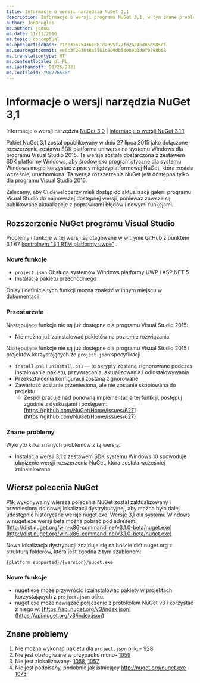 ```yaml
---
title: Informacje o wersji narzędzia NuGet 3,1
description: Informacje o wersji programu NuGet 3,1, w tym znane problemy, poprawki błędów, dodane funkcje i DCR.
author: JonDouglas
ms.author: jodou
ms.date: 11/11/2016
ms.topic: conceptual
ms.openlocfilehash: e1dc31e2543610b1da395f77fd2424bd85d985ef
ms.sourcegitcommit: ee6c3f203648a5561c809db54ebeb1d0f0598b68
ms.translationtype: MT
ms.contentlocale: pl-PL
ms.lasthandoff: 01/26/2021
ms.locfileid: "98776530"
---
```

# <a name="nuget-31-release-notes"></a>Informacje o wersji narzędzia NuGet 3,1

Informacje o wersji narzędzia [NuGet 3,0](../release-notes/nuget-3.0.0.md)  |  [Informacje o wersji NuGet 3.1.1](../release-notes/nuget-3.1.1.md)

Pakiet NuGet 3,1 został opublikowany w dniu 27 lipca 2015 jako dołączone rozszerzenie zestawu SDK platforma uniwersalna systemu Windows dla programu Visual Studio 2015. Ta wersja została dostarczona z zestawem SDK platformy Windows, aby środowisko programistyczne dla systemu Windows mogło korzystać z pracy międzyplatformowej NuGet, która została wcześniej uruchomiona. Ta wersja rozszerzenia NuGet jest dostępna tylko dla programu Visual Studio 2015.

Zalecamy, aby Ci deweloperzy mieli dostęp do aktualizacji galerii programu Visual Studio do najnowszej dostępnej wersji, ponieważ zawsze są publikowane aktualizacje z poprawkami błędów i nowymi funkcjami.

## <a name="nuget-visual-studio-extension"></a>Rozszerzenie NuGet programu Visual Studio

Problemy i funkcje w tej wersji są otagowane w witrynie GitHub z punktem 3,1 67 [kontrolnym "3,1 RTM platformy uwpe"](https://github.com/NuGet/Home/issues?utf8=%E2%9C%93&q=is%3Aclosed+milestone%3A%223.1+RTM+UWP+transitive+support%22+)  .

### <a name="new-features"></a>Nowe funkcje

* `project.json` Obsługa systemów Windows platformy UWP i ASP.NET 5
* Instalacja pakietu przechodniego

Opisy i definicje tych funkcji można znaleźć w innym miejscu w dokumentacji.

### <a name="deprecated"></a>Przestarzałe

Następujące funkcje nie są już dostępne dla programu Visual Studio 2015:

* Nie można już zainstalować pakietów na poziomie rozwiązania

Następujące funkcje nie są już dostępne dla programu Visual Studio 2015 i projektów korzystających ze `project.json` specyfikacji

* `install.ps1` i `uninstall.ps1` — te skrypty zostaną zignorowane podczas instalowania pakietu, przywracania, aktualizowania i odinstalowywania
* Przekształcenia konfiguracji zostaną zignorowane
* Zawartość zostanie przeniesiona, ale nie zostanie skopiowana do projektu.
    * Zespół pracuje nad ponowną implementacją tej funkcji, postępuj zgodnie z dyskusjami i postępem: [https://github.com/NuGet/Home/issues/627](https://github.com/NuGet/Home/issues/627)


### <a name="known-issues"></a>Znane problemy

Wykryto kilka znanych problemów z tą wersją.

* Instalacja wersji 3,1 z zestawem SDK systemu Windows 10 spowoduje obniżenie wersji rozszerzenia NuGet, która została wcześniej zainstalowana

## <a name="nuget-command-line"></a>Wiersz polecenia NuGet

Plik wykonywalny wiersza polecenia NuGet został zaktualizowany i przeniesiony do nowej lokalizacji dystrybucyjnej, aby można było dalej udostępnić historyczne wersje nuget.exe.  Wersję 3,1 dla systemu Windows w nuget.exe wersji beta można pobrać pod adresem: [http://dist.nuget.org/win-x86-commandline/v3.1.0-beta/nuget.exe](http://dist.nuget.org/win-x86-commandline/v3.1.0-beta/nuget.exe)

Nowa lokalizacja dystrybucji znajduje się na hoście dist.nuget.org z strukturą folderów, która jest zgodna z tym szablonem:

```
{platform supported}/{version}/nuget.exe
```

### <a name="new-features"></a>Nowe funkcje

* nuget.exe może przywrócić i zainstalować pakiety w projektach korzystających z `project.json` pliku.
* nuget.exe może nawiązać połączenie z protokołem NuGet v3 i korzystać z niego w: [https://api.nuget.org/v3/index.json](https://api.nuget.org/v3/index.json)

## <a name="known-issues"></a>Znane problemy ##

1.    Nie można wykonać pakietu dla `project.json` pliku- [928](https://github.com/NuGet/Home/issues/928)
2.    Nie jest obsługiwane w przypadku mono- [1059](https://github.com/NuGet/Home/issues/1059)
3.    Nie jest zlokalizowany- [1058](https://github.com/NuGet/Home/issues/1058),   [1057](https://github.com/NuGet/Home/issues/1057)
4.    Nie jest podpisany, podobnie jak istniejący http://nuget.org/nuget.exe  -  [1073](https://github.com/NuGet/Home/issues/1073)

